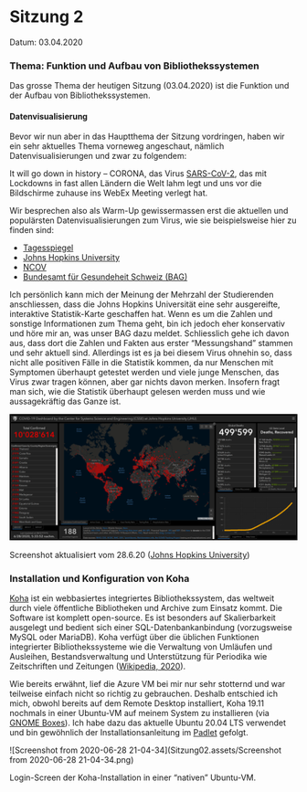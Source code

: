 # Sitzung 2

Datum: 03.04.2020

### Thema: Funktion und Aufbau von Bibliothekssystemen

Das grosse Thema der heutigen Sitzung (03.04.2020) ist die Funktion und der Aufbau von Bibliothekssystemen. 

#### Datenvisualisierung

Bevor wir nun aber in das Hauptthema der Sitzung vordringen, haben wir ein sehr aktuelles Thema vorneweg angeschaut, nämlich Datenvisualisierungen und zwar zu folgendem: 

It will go down in history – CORONA, das Virus [SARS-CoV-2](https://de.wikipedia.org/wiki/SARS-CoV-2), das mit Lockdowns in fast allen Ländern die Welt lahm legt und uns vor die Bildschirme zuhause ins WebEx Meeting verlegt hat.

Wir besprechen also als Warm-Up gewissermassen erst die aktuellen und populärsten Datenvisualisierungen zum Virus, wie sie beispielsweise hier zu finden sind:

- [Tagesspiegel](https://interaktiv.tagesspiegel.de/lab/die-globale-verbreitung-des-coronavirus-im-zeitverlauf/)
- [Johns Hopkins University](https://coronavirus.jhu.edu/map.html)
- [NCOV](https://ncov2019.live/data)
- [Bundesamt für Gesundeheit Schweiz (BAG)](https://covid-19-schweiz.bagapps.ch/de-1.html)

Ich persönlich kann mich der Meinung der Mehrzahl der Studierenden anschliessen, dass die Johns Hopkins Universität eine sehr ausgereifte, interaktive Statistik-Karte geschaffen hat. Wenn es um die Zahlen und sonstige Informationen zum Thema geht, bin ich jedoch eher konservativ und höre mir an, was unser BAG dazu meldet. Schliesslich gehe ich davon aus, dass dort die Zahlen und Fakten aus erster “Messungshand” stammen und sehr aktuell sind. Allerdings ist es ja bei diesem Virus ohnehin so, dass nicht alle positiven Fälle in die Statistik kommen, da nur Menschen mit Symptomen überhaupt getestet werden und viele junge Menschen, das Virus zwar tragen können, aber gar nichts davon merken. Insofern fragt man sich, wie die Statistik überhaupt gelesen werden muss und wie aussagekräftig das Ganze ist.

![](Sitzung02.assets/corona-28-6.png)

Screenshot aktualisiert vom 28.6.20 ([Johns Hopkins University](https://coronavirus.jhu.edu/map.html))



### Installation und Konfiguration von Koha

[Koha](https://koha-community.org/) ist ein webbasiertes integriertes Bibliothekssystem, das weltweit durch viele öffentliche Bibliotheken und Archive zum Einsatz kommt. Die Software ist komplett open-source. Es ist besonders auf Skalierbarkeit ausgelegt und bedient sich einer SQL-Datenbankanbindung (vorzugsweise MySQL oder MariaDB). Koha verfügt über die üblichen Funktionen integrierter  Bibliothekssysteme wie die Verwaltung von Umläufen und Ausleihen,  Bestandsverwaltung und Unterstützung für Periodika wie Zeitschriften und Zeitungen ([Wikipedia, 2020](https://de.wikipedia.org/wiki/Koha_(Bibliothekssoftware))). 

Wie bereits erwähnt, lief die Azure VM bei mir nur sehr stotternd und war teilweise einfach nicht so richtig zu gebrauchen. Deshalb entschied ich mich, obwohl bereits auf dem Remote Desktop installiert, Koha 19.11 nochmals in einer Ubuntu-VM auf meinem System zu installieren (via [GNOME Boxes](https://covid-19-schweiz.bagapps.ch/de-1.html)). Ich habe dazu das aktuelle Ubuntu 20.04 LTS verwendet und bin gewöhnlich der Installationsanleitung im [Padlet](https://pad.gwdg.de/Pc0xEV7zSh2wBKLFvjgAow?both#Installation-und-Konfiguration-von-Koha) gefolgt. 

![Screenshot from 2020-06-28 21-04-34](Sitzung02.assets/Screenshot from 2020-06-28 21-04-34.png)

Login-Screen der Koha-Installation in einer “nativen” Ubuntu-VM.



